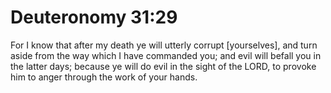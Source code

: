 # Deuteronomy 31:29

For I know that after my death ye will utterly corrupt [yourselves], and turn aside from the way which I have commanded you; and evil will befall you in the latter days; because ye will do evil in the sight of the LORD, to provoke him to anger through the work of your hands.